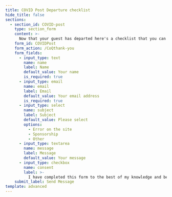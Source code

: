```yaml
---
title: COVID Post Departure checklist 
hide_title: false
sections:
  - section_id: COVID-post
    type: section_form
    content: >-
      Now that your guest has departed here's a checklist that you can use to ensure that the suite has been cleaned completely.
    form_id: COVIDPost
    form_action: /CoQthank-you
    form_fields:
      - input_type: text
        name: name
        label: Name
        default_value: Your name
        is_required: true
      - input_type: email
        name: email
        label: Email
        default_value: Your email address
        is_required: true
      - input_type: select
        name: subject
        label: Subject
        default_value: Please select
        options:
          - Error on the site
          - Sponsorship
          - Other
      - input_type: textarea
        name: message
        label: Message
        default_value: Your message
      - input_type: checkbox
        name: consent
        label: >-
          I have completed this form to the best of my knowledge and believing the answers to be truthful.
    submit_label: Send Message
template: advanced
---
```

